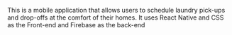 This is a mobile application that allows users to schedule laundry pick-ups and drop-offs at the comfort of their homes.
It uses React Native and CSS as the Front-end and Firebase as the back-end
